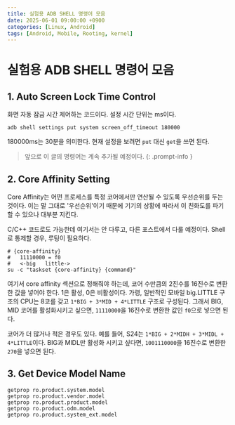 ```yaml
---
title: 실험용 ADB SHELL 명령어 모음 
date: 2025-06-01 09:00:00 +0900
categories: [Linux, Android]
tags: [Android, Mobile, Rooting, kernel]
---
```


# 실험용 ADB SHELL 명령어 모음

## 1. Auto Screen Lock Time Control

화면 자동 잠금 시간 제어하는 코드이다. 
설정 시간 단위는 ms이다.
```shell
adb shell settings put system screen_off_timeout 180000
```

180000ms는 30분을 의미한다. 현재 설정을 보려면 `put` 대신 `get`을 쓰면 된다.


> 앞으로 이 글의 명령어는 계속 추가될 예정이다.
{: .prompt-info }

## 2. Core Affinity Setting

Core Affinity는 어떤 프로세스를 특정 코어에서만 연산될 수 있도록 우선순위를 두는 것이다.
이는 말 그대로 '우선순위'이기 때문에 기기의 상황에 따라서 이 친화도를 파기할 수 있으나 대부분 지킨다.

C/C++ 코드로도 가능한데 여기서는 안 다루고, 다른 포스트에서 다룰 예정이다.
Shell로 통제할 경우, 루팅이 필요하다.

```shell
# {core-affinity}
#   11110000 = f0
#   <-big   little->
su -c "taskset {core-affinity} {command}"
```

여기서 core affinity 섹션으로 정해줘야 하는데, 코어 수만큼의 2진수를 16진수로 변환한 값을 넣어야 한다.
1은 활성, 0은 비활성이다.
가령, 일반적인 모바일 big.LITTLE 구조의 CPU는 8코를 갖고 `1*BIG + 3*MID + 4*LITTLE` 구조로 구성된다.
그래서 BIG, MID 코어를 활성화시키고 싶으면, `11110000`을 16진수로 변환한 값인 `f0`으로 넣으면 된다.

코어가 더 많거나 적은 경우도 있다. 예를 들어, S24는 `1*BIG + 2*MIDH + 3*MIDL + 4*LITTLE`이다.
BIG과 MIDL만 활성화 시키고 싶다면, `1001110000`을 16진수로 변환한 `270`을 넣으면 된다.

## 3. Get Device Model Name

```shell
getprop ro.product.system.model
getprop ro.product.vendor.model
getprop ro.product.product.model
getprop ro.product.odm.model
getprop ro.product.system_ext.model
```